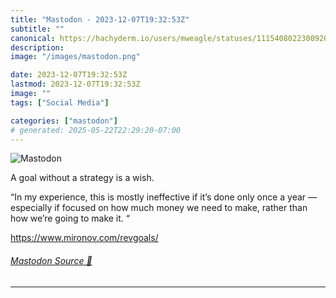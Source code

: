 ```yaml
---
title: "Mastodon - 2023-12-07T19:32:53Z"
subtitle: ""
canonical: https://hachyderm.io/users/mweagle/statuses/111540802230092094
description:
image: "/images/mastodon.png"

date: 2023-12-07T19:32:53Z
lastmod: 2023-12-07T19:32:53Z
image: ""
tags: ["Social Media"]

categories: ["mastodon"]
# generated: 2025-05-22T22:29:20-07:00
---
```

![Mastodon](/images/mastodon.png)

<p>A goal without a strategy is a wish. </p><p>“In my experience, this is mostly ineffective if it’s done only once a year — especially if focused on how much money we need to make, rather than how we’re going to make it. “</p><p><a href="https://www.mironov.com/revgoals/" target="_blank" rel="nofollow noopener noreferrer" translate="no"><span class="invisible">https://www.</span><span class="">mironov.com/revgoals/</span><span class="invisible"></span></a></p>


###### [Mastodon Source 🐘](https://hachyderm.io/@mweagle/111540802230092094)

___

